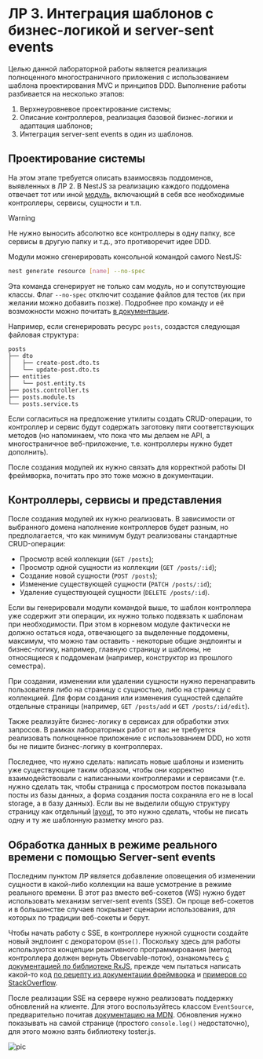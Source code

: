 # ЛР 3. Интеграция шаблонов с бизнес-логикой и server-sent events

Целью данной лабораторной работы является реализация полноценного многостраничного приложения с использованием шаблона проектирования MVC и принципов DDD. Выполнение работы разбивается на несколько этапов:

1. Верхнеуровневое проектирование системы;
2. Описание контроллеров, реализация базовой бизнес-логики и адаптация шаблонов;
3. Интеграция server-sent events в один из шаблонов.

## Проектирование системы

На этом этапе требуется описать взаимосвязь поддоменов, выявленных в ЛР 2. В NestJS за реализацию каждого поддомена отвечает тот или иной [модуль](https://docs.nestjs.com/modules), включающий в себя все необходимые контроллеры, сервисы, сущности и т.п.

> [!WARNING]
> Не нужно выносить абсолютно все контроллеры в одну папку, все сервисы в другую папку и т.д., это противоречит идее DDD.

Модули можно сгенерировать консольной командой самого NestJS:

```bash
nest generate resource [name] --no-spec
```

Эта команда сгенерирует не только сам модуль, но и сопутствующие классы. Флаг `--no-spec` отключит создание файлов для тестов (их при желании можно добавить позже). Подробнее про команду и её возможности можно почитать [в документации](https://docs.nestjs.com/recipes/crud-generator).

Например, если сгенерировать ресурс `posts`, создастся следующая файловая структура:

```text
posts
├── dto
│   ├── create-post.dto.ts
│   └── update-post.dto.ts
├── entities
│   └── post.entity.ts
├── posts.controller.ts
├── posts.module.ts
└── posts.service.ts
```

Если согласиться на предложение утилиты создать CRUD-операции, то контроллер и сервис будут содержать заготовку пяти соответствующих методов (но напоминаем, что пока что мы делаем не API, а многостраничное веб-приложение, т.е. контроллеры нужно будет дополнить).

После создания модулей их нужно связать для корректной работы DI фреймворка, почитать про это тоже можно в документации.

## Контроллеры, сервисы и представления

После создания модулей их нужно реализовать. В зависимости от выбранного домена наполнение контроллеров будет разным, но предполагается, что как минимум будут реализованы стандартные CRUD-операции:

* Просмотр всей коллекции (`GET /posts`);
* Просмотр одной сущности из коллекции (`GET /posts/:id`);
* Создание новой сущности (`POST /posts`);
* Изменение существующей сущности (`PATCH /posts/:id`);
* Удаление существующей сущности (`DELETE /posts/:id`).

Если вы генерировали модули командой выше, то шаблон контроллера уже содержит эти операции, их нужно только подвязать к шаблонам при необходимости. При этом в корневом модуле фактически не должно остаться кода, отвечающего за выделенные поддомены, максимум, что можно там оставить - некоторые общие эндпоинты и бизнес-логику, например, главную страницу и шаблоны, не относящиеся к поддоменам (например, конструктор из прошлого семестра).

При создании, изменении или удалении сущности нужно перенаправить пользователя либо на страницу с сущностью, либо на страницу с коллекцией. Для форм создания или изменения сущностей сделайте отдельные страницы (например, `GET /posts/add` и `GET /posts/:id/edit`).

Также реализуйте бизнес-логику в сервисах для обработки этих запросов. В рамках лабораторных работ от вас не требуется реализовать полноценное приложение с использованием DDD, но хотя бы не пишите бизнес-логику в контроллерах.

Последнее, что нужно сделать: написать новые шаблоны и изменить уже существующие таким образом, чтобы они корректно взаимодействовали с написанными контроллерами и сервисами (т.е. нужно сделать так, чтобы страница с просмотром постов показывала посты из базы данных, а форма создания поста сохраняла его не в local storage, а в базу данных). Если вы не выделили общую структуру страницу как отдельный [layout](https://stackoverflow.com/questions/51845556/how-to-set-up-a-default-layout-in-nest-js-using-handlebars-js), то это нужно сделать, чтобы не писать одну и ту же шаблонную разметку много раз.

## Обработка данных в режиме реального времени с помощью Server-sent events

Последним пунктом ЛР является добавление оповещения об изменении сущности в какой-либо коллекции на ваше усмотрение в режиме реального времени. В этот раз вместо веб-сокетов (WS) нужно будет использовать механизм server-sent events (SSE). Он проще веб-сокетов и в большинстве случаев покрывает сценарии использования, для которых по традиции веб-сокеты и берут.

Чтобы начать работу с SSE, в контроллере нужной сущности создайте новый эндпоинт с декоратором `@Sse()`. Поскольку здесь для работы используются концепции реактивного программирования (метод контроллера должен вернуть Observable-поток), ознакомьтесь [с документацией по библиотеке RxJS](https://www.learnrxjs.io/learn-rxjs/operators/transformation), прежде чем пытаться написать какой-то код [по рецепту из документации фреймворка](https://docs.nestjs.com/techniques/server-sent-events) и [примеров со StackOverflow](https://stackoverflow.com/questions/67202527/can-we-use-server-sent-events-in-nestjs-without-using-interval).

После реализации SSE на сервере нужно реализовать поддержку обновлений на клиенте. Для этого воспользуйтесь классом `EventSource`, предварительно почитав [документацию на MDN](https://developer.mozilla.org/en-US/docs/Web/API/Server-sent_events/Using_server-sent_events). Обновления нужно показывать на самой странице (простого `console.log()` недостаточно), для этого можно взять библиотеку toster.js.

![pic](https://i.imgur.com/MuXW2Wq.png)
